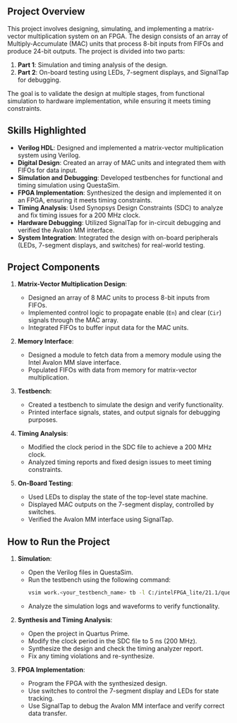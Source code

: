 ## Project Overview
This project involves designing, simulating, and implementing a matrix-vector multiplication system on an FPGA. The design consists of an array of Multiply-Accumulate (MAC) units that process 8-bit inputs from FIFOs and produce 24-bit outputs. The project is divided into two parts: 
1. **Part 1**: Simulation and timing analysis of the design.
2. **Part 2**: On-board testing using LEDs, 7-segment displays, and SignalTap for debugging.

The goal is to validate the design at multiple stages, from functional simulation to hardware implementation, while ensuring it meets timing constraints.

## Skills Highlighted
- **Verilog HDL**: Designed and implemented a matrix-vector multiplication system using Verilog.
- **Digital Design**: Created an array of MAC units and integrated them with FIFOs for data input.
- **Simulation and Debugging**: Developed testbenches for functional and timing simulation using QuestaSim.
- **FPGA Implementation**: Synthesized the design and implemented it on an FPGA, ensuring it meets timing constraints.
- **Timing Analysis**: Used Synopsys Design Constraints (SDC) to analyze and fix timing issues for a 200 MHz clock.
- **Hardware Debugging**: Utilized SignalTap for in-circuit debugging and verified the Avalon MM interface.
- **System Integration**: Integrated the design with on-board peripherals (LEDs, 7-segment displays, and switches) for real-world testing.

## Project Components
1. **Matrix-Vector Multiplication Design**:
   - Designed an array of 8 MAC units to process 8-bit inputs from FIFOs.
   - Implemented control logic to propagate enable (`En`) and clear (`Cir`) signals through the MAC array.
   - Integrated FIFOs to buffer input data for the MAC units.

2. **Memory Interface**:
   - Designed a module to fetch data from a memory module using the Intel Avalon MM slave interface.
   - Populated FIFOs with data from memory for matrix-vector multiplication.

3. **Testbench**:
   - Created a testbench to simulate the design and verify functionality.
   - Printed interface signals, states, and output signals for debugging purposes.

4. **Timing Analysis**:
   - Modified the clock period in the SDC file to achieve a 200 MHz clock.
   - Analyzed timing reports and fixed design issues to meet timing constraints.

5. **On-Board Testing**:
   - Used LEDs to display the state of the top-level state machine.
   - Displayed MAC outputs on the 7-segment display, controlled by switches.
   - Verified the Avalon MM interface using SignalTap.

## How to Run the Project
1. **Simulation**:
   - Open the Verilog files in QuestaSim.
   - Run the testbench using the following command:
     ```bash
     vsim work.<your_testbench_name> tb -l C:/intelFPGA_lite/21.1/questa_fse/intel/verilog/altera_mf -voptargs="+acc"
     ```
   - Analyze the simulation logs and waveforms to verify functionality.

2. **Synthesis and Timing Analysis**:
   - Open the project in Quartus Prime.
   - Modify the clock period in the SDC file to 5 ns (200 MHz).
   - Synthesize the design and check the timing analyzer report.
   - Fix any timing violations and re-synthesize.

3. **FPGA Implementation**:
   - Program the FPGA with the synthesized design.
   - Use switches to control the 7-segment display and LEDs for state tracking.
   - Use SignalTap to debug the Avalon MM interface and verify correct data transfer.
